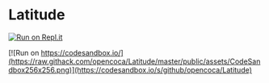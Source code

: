 # Latitude

[![Run on Repl.it](https://repl.it/badge/github/opencoca/Latitude)](https://repl.it/github/opencoca/Latitude)

[![Run on https://codesandbox.io/](https://raw.githack.com/opencoca/Latitude/master/public/assets/CodeSandbox256x256.png)](https://codesandbox.io/s/github/opencoca/Latitude)
